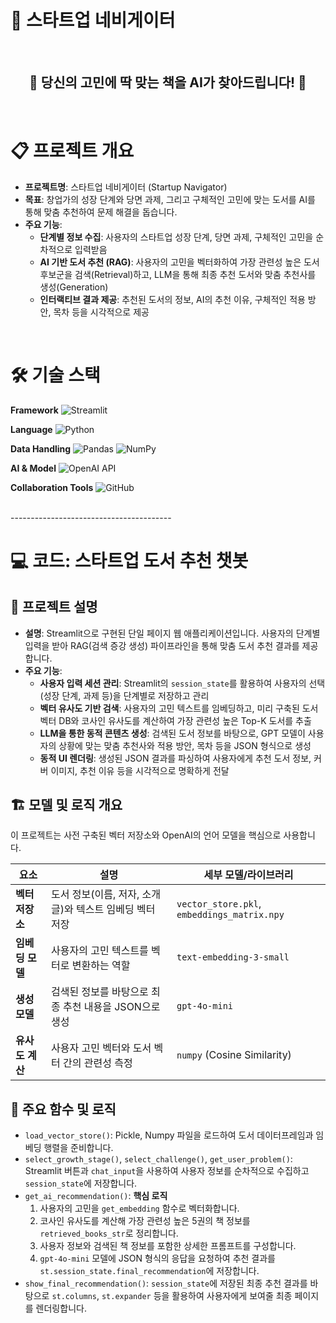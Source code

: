 # 🧭 스타트업 네비게이터

<br>
<div align="center">
  <h2>🚀 당신의 고민에 딱 맞는 책을 AI가 찾아드립니다! 🚀</h2>
</div>
<br>

# 📋 프로젝트 개요

- **프로젝트명**: 스타트업 네비게이터 (Startup Navigator)
- **목표**: 창업가의 성장 단계와 당면 과제, 그리고 구체적인 고민에 맞는 도서를 AI를 통해 맞춤 추천하여 문제 해결을 돕습니다.
- **주요 기능**:
  - **단계별 정보 수집**: 사용자의 스타트업 성장 단계, 당면 과제, 구체적인 고민을 순차적으로 입력받음
  - **AI 기반 도서 추천 (RAG)**: 사용자의 고민을 벡터화하여 가장 관련성 높은 도서 후보군을 검색(Retrieval)하고, LLM을 통해 최종 추천 도서와 맞춤 추천사를 생성(Generation)
  - **인터랙티브 결과 제공**: 추천된 도서의 정보, AI의 추천 이유, 구체적인 적용 방안, 목차 등을 시각적으로 제공

<br>

# 🛠️ 기술 스택

**Framework** ![Streamlit](https://img.shields.io/badge/Streamlit-FF4B4B?style=flat&logo=streamlit&logoColor=white)

**Language** ![Python](https://img.shields.io/badge/Python-3776AB?style=flat&logo=python&logoColor=white)

**Data Handling** ![Pandas](https://img.shields.io/badge/Pandas-150458?style=flat&logo=pandas&logoColor=white) ![NumPy](https://img.shields.io/badge/NumPy-013243?style=flat&logo=numpy&logoColor=white)

**AI & Model** ![OpenAI API](https://img.shields.io/badge/OpenAI%20API-412991?style=flat&logo=openai&logoColor=white)

**Collaboration Tools** ![GitHub](https://img.shields.io/badge/GitHub-181717?style=flat&logo=github&logoColor=white)

<br>
----------------------------------------

# 💻 코드: 스타트업 도서 추천 챗봇

## 📝 프로젝트 설명
- **설명**: Streamlit으로 구현된 단일 페이지 웹 애플리케이션입니다. 사용자의 단계별 입력을 받아 RAG(검색 증강 생성) 파이프라인을 통해 맞춤 도서 추천 결과를 제공합니다.
- **주요 기능**:
  - **사용자 입력 세션 관리**: Streamlit의 `session_state`를 활용하여 사용자의 선택(성장 단계, 과제 등)을 단계별로 저장하고 관리
  - **벡터 유사도 기반 검색**: 사용자의 고민 텍스트를 임베딩하고, 미리 구축된 도서 벡터 DB와 코사인 유사도를 계산하여 가장 관련성 높은 Top-K 도서를 추출
  - **LLM을 통한 동적 콘텐츠 생성**: 검색된 도서 정보를 바탕으로, GPT 모델이 사용자의 상황에 맞는 맞춤 추천사와 적용 방안, 목차 등을 JSON 형식으로 생성
  - **동적 UI 렌더링**: 생성된 JSON 결과를 파싱하여 사용자에게 추천 도서 정보, 커버 이미지, 추천 이유 등을 시각적으로 명확하게 전달

## 🏗️ 모델 및 로직 개요
이 프로젝트는 사전 구축된 벡터 저장소와 OpenAI의 언어 모델을 핵심으로 사용합니다.

| 요소 | 설명 | 세부 모델/라이브러리 |
|------|----------------------------------------------------------|----------------------------|
| **벡터 저장소** | 도서 정보(이름, 저자, 소개글)와 텍스트 임베딩 벡터 저장 | `vector_store.pkl`, `embeddings_matrix.npy` |
| **임베딩 모델** | 사용자의 고민 텍스트를 벡터로 변환하는 역할 | `text-embedding-3-small` |
| **생성 모델** | 검색된 정보를 바탕으로 최종 추천 내용을 JSON으로 생성 | `gpt-4o-mini` |
| **유사도 계산** | 사용자 고민 벡터와 도서 벡터 간의 관련성 측정 | `numpy` (Cosine Similarity) |


## 📂 주요 함수 및 로직
- `load_vector_store()`: Pickle, Numpy 파일을 로드하여 도서 데이터프레임과 임베딩 행렬을 준비합니다.
- `select_growth_stage()`, `select_challenge()`, `get_user_problem()`: Streamlit 버튼과 `chat_input`을 사용하여 사용자 정보를 순차적으로 수집하고 `session_state`에 저장합니다.
- `get_ai_recommendation()`: **핵심 로직**
  1. 사용자의 고민을 `get_embedding` 함수로 벡터화합니다.
  2. 코사인 유사도를 계산해 가장 관련성 높은 5권의 책 정보를 `retrieved_books_str`로 정리합니다.
  3. 사용자 정보와 검색된 책 정보를 포함한 상세한 프롬프트를 구성합니다.
  4. `gpt-4o-mini` 모델에 JSON 형식의 응답을 요청하여 추천 결과를 `st.session_state.final_recommendation`에 저장합니다.
- `show_final_recommendation()`: `session_state`에 저장된 최종 추천 결과를 바탕으로 `st.columns`, `st.expander` 등을 활용하여 사용자에게 보여줄 최종 페이지를 렌더링합니다.